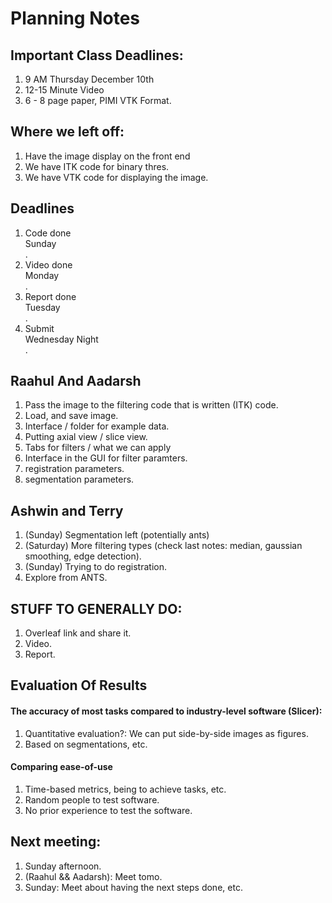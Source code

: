 # Planning Notes

## Important Class Deadlines: 

1. 9 AM Thursday December 10th
2. 12-15 Minute Video 
3. 6 - 8 page paper, PIMI VTK Format. 

## Where we left off: 

1. Have the image display on the front end
2. We have ITK code for binary thres. 
3. We have VTK code for displaying the image.

## Deadlines 

1. Code done <br> Sunday </br>. 
2. Video done <br> Monday </br>.
3. Report done <br> Tuesday </br>.
4. Submit <br> Wednesday Night </br>.
 
## Raahul And Aadarsh 
1. Pass the image to the filtering code that is written (ITK) code. 
2. Load, and save image. 
3. Interface / folder for example data. 
4. Putting axial view / slice view. 
5. Tabs for filters / what we can apply 
6. Interface in the GUI for filter paramters.
7. registration parameters. 
8. segmentation parameters. 

## Ashwin and Terry 
1. (Sunday) Segmentation left (potentially ants)
2. (Saturday) More filtering types (check last notes: median, gaussian smoothing, edge detection). 
3. (Sunday) Trying to do registration.
4. Explore from ANTS. 

## STUFF TO GENERALLY DO: 
1. Overleaf link and share it. 
2. Video.
3. Report.

## Evaluation Of Results 

#### The accuracy of most tasks compared to industry-level software (Slicer): 
1. Quantitative evaluation?: We can put side-by-side images as figures. 
2. Based on segmentations, etc.

#### Comparing ease-of-use 
1. Time-based metrics, being to achieve tasks, etc. 
2. Random people to test software. 
3. No prior experience to test the software.

## Next meeting: 
1. Sunday afternoon. 
2. (Raahul && Aadarsh): Meet tomo.  
3. Sunday: Meet about having the next steps done, etc. 
